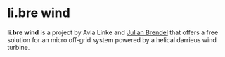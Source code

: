 # li.bre wind

**li.bre wind** is a project by Avia Linke and [Julian Brendel](https://github.com/j-brendel) that offers a free solution for an micro off-grid system powered by a helical darrieus wind turbine.

